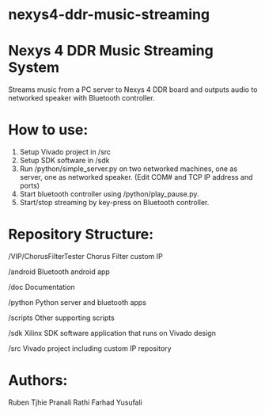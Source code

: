 # nexys4-ddr-music-streaming

# Nexys 4 DDR Music Streaming System

Streams music from a PC server to Nexys 4 DDR board and outputs audio to networked speaker with Bluetooth controller.

# How to use:
1. Setup Vivado project in /src
2. Setup SDK software in /sdk
3. Run /python/simple_server.py on two networked machines, one as server, one as networked speaker. (Edit COM# and TCP IP address and ports)
4. Start bluetooth controller using /python/play_pause.py.
5. Start/stop streaming by key-press on Bluetooth controller.

# Repository Structure:

/VIP/ChorusFilterTester
  Chorus Filter custom IP
  
/android
  Bluetooth android app
  
/doc
  Documentation
  
/python
  Python server and bluetooth apps
  
/scripts
  Other supporting scripts
  
/sdk
  Xilinx SDK software application that runs on Vivado design
  
/src
  Vivado project including custom IP repository
  
# Authors:
Ruben Tjhie
Pranali Rathi
Farhad Yusufali


